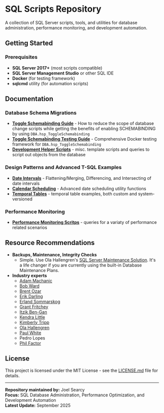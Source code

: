 # SQL Scripts Repository

A collection of SQL Server scripts, tools, and utilities for database administration, performance monitoring, and development automation.

## Getting Started

### Prerequisites

- **SQL Server 2017+** (most scripts compatible)
- **SQL Server Management Studio** or other SQL IDE
- **Docker** (for testing framework)
- **sqlcmd** utility (for automation scripts)

## Documentation

### Database Schema Migrations

- **[Toggle Schemabinding Guide](mssql/ddl-dependencies/README.md)** - How to reduce the scope of database change scripts while getting the benefits of enabling SCHEMABINDING by using `DBA.hsp_ToggleSchemabinding`
- **[Toggle Schemabinding Testing Guide](mssql/ddl-dependencies/testing/README.md)** - Comprehensive Docker testing framework for `DBA.hsp_ToggleSchemabinding`
- **[Development Helper Scripts](mssql/helper-scripts/)** - misc. template scripts and queries to script out objects from the database

### Design Patterns and Advanced T-SQL Examples

- **[Date Intervals](mssql/sql-date-interval/README.md)** - Flattening/Merging, Differencing, and Intersecting of date intervals
- **[Calendar Scheduling](mssql/sql-calendar/README.md)** - Advanced date scheduling utility functions
- **[Temporal Tables](mssql/temporal-tables/)** - temporal table examples, both custom and system-versioned

### Performance Monitoring

- **[Performance Monitoring Scritps](mssql/performance-monitoring/)** - queries for a variaty of performance related scenarios

## Resource Recommendations

- **Backups, Maintenance, Integrity Checks**
  - Simple. Use Ola Hallengren's [SQL Server Maintenance Solution](https://ola.hallengren.com/). It's a life changer if you are currently using the built-in Database Maintenance Plans.
- **Industry experts**
  - [Adam Machanic](http://dataeducation.com)
  - [Bob Ward](https://www.microsoft.com/en-us/sql-server/blog/author/bob-ward/)
  - [Brent Ozar](https://www.brentozar.com/)
  - [Erik Darling](https://erikdarling.com/)
  - [Erland Sommarskog](https://www.sommarskog.se)
  - [Grant Fritchey](https://www.scarydba.com/)
  - [Itzik Ben-Gan](https://itziktsql.com/)
  - [Kendra Little](https://kendralittle.com)
  - [Kimberly Tripp](https://www.sqlskills.com/blogs/kimberly/)
  - [Ola Hallengren](https://ola.hallengren.com/)
  - [Paul White](sql.kiwi)
  - Pedro Lopes
  - [Phil Factor](https://thphilfactor.com)

## License

This project is licensed under the MIT License - see the [LICENSE.md](LICENSE.md) file for details.

---

**Repository maintained by:** Joel Searcy  
**Focus:** SQL Database Administration, Performance Optimization, and Development Automation  
**Latest Update:** September 2025